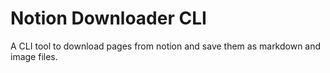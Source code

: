 # Notion Downloader CLI

A CLI tool to download pages from notion and save them as markdown and image files.
